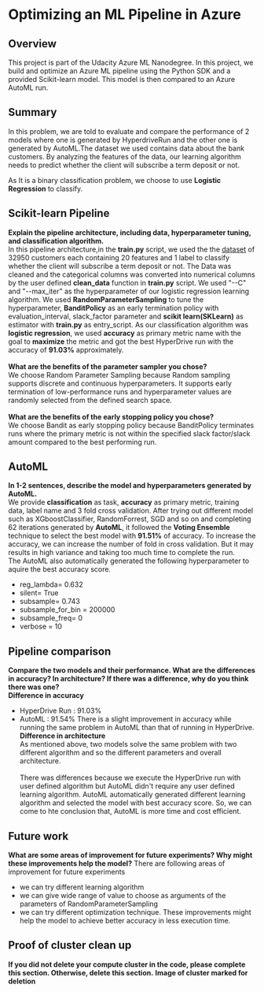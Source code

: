 # Optimizing an ML Pipeline in Azure

## Overview
This project is part of the Udacity Azure ML Nanodegree.
In this project, we build and optimize an Azure ML pipeline using the Python SDK and a provided Scikit-learn model.
This model is then compared to an Azure AutoML run.

## Summary
In this problem, we are told to evaluate and compare the performance of 2 models where one is generated by HyperdriveRun and the other one is generated by AutoML.The dataset we used contains data about the bank customers. By analyzing the features of the data, our learning algorithm needs to predict whether the client will subscribe a term deposit or not.

As It is a binary classification problem, we choose to use **Logistic Regression** to classify.

## Scikit-learn Pipeline
**Explain the pipeline architecture, including data, hyperparameter tuning, and classification algorithm.**\
In this pipeline architecture,in the **train.py** script, we used the the [dataset](https://automlsamplenotebookdata.blob.core.windows.net/automl-sample-notebook-data/bankmarketing_train.csv) of 32950 customers each containing 20 features and 1 label to classify whether the client will subscribe a term deposit or not. The Data was cleaned and the categorical columns was converted into numerical columns by the user defined **clean_data** function in **train.py** script. We used "--C" and "--max_iter" as the hyperparameter of our logistic regression learning algorithm. We used **RandomParameterSampling** to tune the hyperparameter, **BanditPolicy** as an early termination policy with evaluation_interval, slack_factor parameter and **scikit learn(SKLearn)** as estimator with **train.py** as entry_script. As our classification algorithm was **logistic regression**, we used **accuracy** as primary metric name with the goal to **maximize** the metric and got the best HyperDrive run with the accuracy of **91.03%** approximately.\
\
**What are the benefits of the parameter sampler you chose?**\
We choose Random Parameter Sampling because Random sampling supports discrete and continuous hyperparameters. It supports early termination of low-performance runs and hyperparameter values are randomly selected from the defined search space.\
\
**What are the benefits of the early stopping policy you chose?**\
We choose Bandit as early stopping policy because BanditPolicy terminates runs where the primary metric is not within the specified slack factor/slack amount compared to the best performing run.
## AutoML
**In 1-2 sentences, describe the model and hyperparameters generated by AutoML.**\
We provide **classification** as task, **accuracy** as primary metric, training data, label name and 3 fold cross validation. After trying out different model such as XGboostClassifier, RandomForrest, SGD and so on and completing 62 iterations generated by **AutoML**, it followed the **Voting Ensemble** technique to select the best model with **91.51%** of accuracy. To increase the accuracy, we can increase the number of fold in cross validation. But it may results in high variance and taking too much time to complete the run.\
The AutoML also automatically generated the following hyperparameter to aquire the best accuracy score.
- reg_lambda= 0.632
- silent= True
- subsample= 0.743
- subsample_for_bin = 200000
- subsample_freq= 0
- verbose = 10
## Pipeline comparison
**Compare the two models and their performance. What are the differences in accuracy? In architecture? If there was a difference, why do you think there was one?**\
**Difference in accuracy**
 - HyperDrive Run : 91.03%
 - AutoML : 91.54%
There is a slight improvement in accuracy while running the same problem in AutoML than that of running in HyperDrive.\
**Difference in architecture**\
As mentioned above, two models solve the same problem with two different algorithm and so the different parameters and overall architecture.\
\
There was differences because we execute the HyperDrive run with user defined algorithm but AutoML didn't require any user defined learning algorithm. AutoML automatically generated different learning algorithm and selected the model with best accuracy score. So, we can come to hte conclusion that, AutoML is more time and cost efficient.
## Future work
**What are some areas of improvement for future experiments? Why might these improvements help the model?**
There are following areas of improvement for future experiments
 - we can try different learning algorithm
 - we can give wide range of value to choose as arguments of the parameters of RandomParameterSampling
 - we can try different optimization technique.
These improvements might help the model to achieve better accuracy in less execution time.
## Proof of cluster clean up
**If you did not delete your compute cluster in the code, please complete this section. Otherwise, delete this section.**
**Image of cluster marked for deletion**
